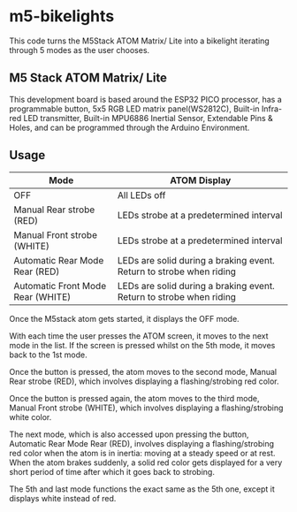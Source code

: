 # m5-bikelights

This code turns the M5Stack ATOM Matrix/ Lite into a bikelight iterating through 5 modes as the user chooses.

## M5 Stack ATOM Matrix/ Lite
This development board is based around the ESP32 PICO processor, has a programmable button, 5x5 RGB LED matrix panel(WS2812C),
Built-in Infra-red LED transmitter, Built-in MPU6886 Inertial Sensor, Extendable Pins & Holes, and can be programmed through the
Arduino Environment.


## Usage

| Mode  | ATOM Display | 
| ------------- | ------------- |
| OFF  | All LEDs off  |
| Manual Rear strobe (RED) | LEDs strobe at a predetermined interval |
| Manual Front strobe (WHITE) | LEDs strobe at a predetermined interval |
| Automatic Rear Mode Rear (RED) | LEDs are solid during a braking event. Return to strobe when riding |
| Automatic Front Mode Rear (WHITE) | LEDs are solid during a braking event. Return to strobe when riding |


Once the M5stack atom gets started, it displays the OFF mode.

With each time the user presses the ATOM screen, it moves to the next mode in the list. If the screen is pressed whilst on the 5th mode, it moves back to the 1st mode.

Once the button is pressed, the atom moves to the second mode, Manual Rear strobe (RED), which involves displaying a flashing/strobing red color.

Once the button is pressed again, the atom moves to the third mode, Manual Front strobe (WHITE), which involves displaying a flashing/strobing white color.

The next mode, which is also accessed upon pressing the button, Automatic Rear Mode Rear (RED), involves displaying a flashing/strobing red color when the atom is in inertia: moving at a steady speed or at rest.
When the atom brakes suddenly, a solid red color gets displayed for a very short period of time after which it goes back to strobing.

The 5th and last mode functions the exact same as the 5th one, except it displays white instead of red.

